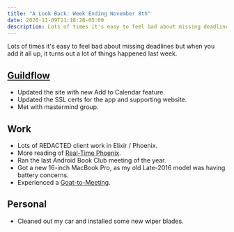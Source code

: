 ```yaml
---
title: "A Look Back: Week Ending November 8th"
date: 2020-11-09T21:18:28-05:00
description: Lots of times it's easy to feel bad about missing deadlines but when you add it all up, it turns out a lot of things happened last week.
---
```


Lots of times it's easy to feel bad about missing deadlines but when you add it all up, it turns out a lot of things happened last week.

## [Guildflow](/projects/guildflow/)

- Updated the site with new Add to Calendar feature.
- Updated the SSL certs for the app and supporting website.
- Met with mastermind group.

## Work

- Lots of REDACTED client work in Elixir / Phoenix.
- More reading of [Real-Time Phoenix](https://pragprog.com/titles/sbsockets/real-time-phoenix/).
- Ran the last Android Book Club meeting of the year.
- Got a new 16-inch MacBook Pro, as my old Late-2016 model was having battery concerns.
- Experienced a [Goat-to-Meeting](https://www.sweetfarm.org/goat-2-meeting).

## Personal

- Cleaned out my car and installed some new wiper blades.
